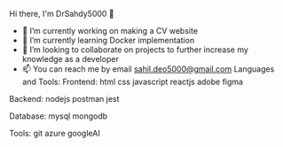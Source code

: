  Hi there, I'm DrSahdy5000 👋
    
- 🔭 I’m currently working on making a CV website 
- 🌱 I’m currently learning Docker implementation
- 👯 I’m looking to collaborate on projects to further increase my knowledge as a developer
- 📫 You can reach me by email sahil.deo5000@gmail.com
Languages and Tools:
Frontend:
html css javascript reactjs adobe figma

Backend:
nodejs postman jest

Database:
mysql mongodb

Tools:
git azure googleAI
